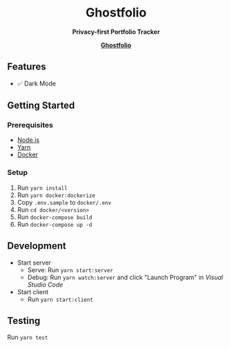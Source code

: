 <div align="center">
	<h1>Ghostfolio</h1>
	<p>
		<strong>Privacy-first Portfolio Tracker</strong>
	</p>
  <p>
    <a href="https://www.ghostfol.io"><strong>Ghostfolio</strong></a>
  </p>
</div>

## Features

- ✅ Dark Mode

## Getting Started

### Prerequisites

- [Node.js](https://nodejs.org/en/download)
- [Yarn](https://yarnpkg.com/en/docs/install)
- [Docker](https://www.docker.com/products/docker-desktop)

### Setup

1. Run `yarn install`
2. Run `yarn docker:dockerize`
3. Copy `.env.sample` to `docker/.env`
4. Run `cd docker/<version>`
5. Run `docker-compose build`
6. Run `docker-compose up -d`

## Development

- Start server
  - Serve: Run `yarn start:server`
  - Debug: Run `yarn watch:server` and click "Launch Program" in _Visual Studio Code_
- Start client
  - Run `yarn start:client`

## Testing

Run `yarn test`
